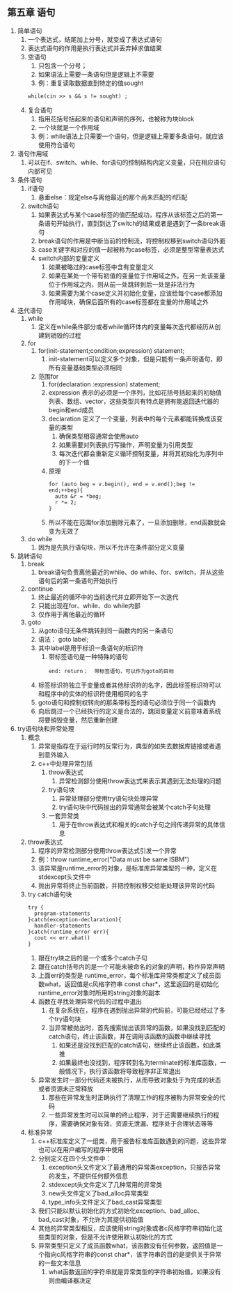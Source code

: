 ## 第五章 语句
1. 简单语句
   1. 一个表达式，结尾加上分号，就变成了表达式语句
   2. 表达式语句的作用是执行表达式并丢弃掉求值结果
   3. 空语句
      1. 只包含一个分号；
      2. 如果语法上需要一条语句但是逻辑上不需要
      3. 例：重复读取数据直到特定的值sought
        ```
        while(cin >> s && s != sought) ;
        ```
   4. 复合语句
      1. 指用花括号括起来的语句和声明的序列，也被称为块block
      2. 一个块就是一个作用域
      3. 例：while语法上只需要一个语句，但是逻辑上需要多条语句，就应该使用符合语句
2. 语句作用域
   1. 可以在if、switch、while、for语句的控制结构内定义变量，只在相应语句内部可见
3. 条件语句
   1. if语句
      1. 悬垂else：规定else与离他最近的那个尚未匹配的if匹配
   2. switch语句
      1. 如果表达式与某个case标签的值匹配成功，程序从该标签之后的第一条语句开始执行，直到到达了switch的结果或者是遇到了一条break语句
      2. break语句的作用是中断当前的控制流，将控制权移到switch语句外面
      3. case关键字和对应的值一起被称为case标签，必须是整型常量表达式
      4. switch内部的变量定义
         1. 如果被略过的case标签中含有变量定义
         2. 如果在某处一个带有初值的变量位于作用域之外，在另一处该变量位于作用域之内，则从前一处跳转到后一处是非法行为
         3. 如果需要为某个case定义并初始化变量，应该给每个case都添加作用域块，确保后面所有的case标签都在变量的作用域之外
4. 迭代语句
   1. while
      1. 定义在while条件部分或者while循环体内的变量每次迭代都经历从创建到销毁的过程
   2. for
      1. for(init-statement;condition;expression) statement;
         1. init-statement可以定义多个对象，但是只能有一条声明语句，即所有变量基础类型必须相同
      2. 范围for
         1. for(declaration :expression) statement;
         2. expression 表示的必须是一个序列，比如花括号括起来的初始值列表、数组、vector，这些类型共有特点是拥有能返回迭代器的begin和end成员
         3. declaration 定义了一个变量，列表中的每个元素都能转换成该变量的类型
            1. 确保类型相容通常会使用auto
            2. 如果需要对列表执行写操作，声明变量为引用类型
            3. 每次迭代都会重新定义循环控制变量，并将其初始化为序列中的下一个值
         4. 原理
            ```
            for (auto beg = v.begin(), end = v.end();beg != end;++beg){
              auto &r = *beg;
              r *= 2;
            }
            ```
         5. 所以不能在范围for添加删除元素了，一旦添加删除，end函数就会变为无效了
   3. do while
      1. 因为是先执行语句块，所以不允许在条件部分定义变量
5. 跳转语句
   1. break
      1. break语句负责离他最近的while、do while、for、switch，并从这些语句后的第一条语句开始执行
   2. continue
      1. 终止最近的循环中的当前迭代并立即开始下一次迭代
      2. 只能出现在for、while、do while内部
      3. 仅作用于离他最近的循环
   3. goto
      1. 从goto语句无条件跳转到同一函数内的另一条语句
      2. 语法： goto label;
      3. 其中label是用于标识一条语句的标识符
         1. 带标签语句是一种特殊的语句
            ```
            end: return；  带标签语句，可以作为goto的目标
            ```
      4. 标签标识符独立于变量或者其他标识符的名字，因此标签标识符可以和程序中的实体的标识符使用相同的名字
      5. goto语句和控制权转向的那条带标签的语句必须位于同一个函数内
      6. 向后跳过一个已经执行的定义是合法的，跳回变量定义前意味着系统将要销毁变量，然后重新创建
6. try语句块和异常处理
   1. 概念
      1. 异常是指存在于运行时的反常行为，典型的如失去数据库链接或者遇到意外输入
      2. c++中处理异常包括
         1. throw表达式
            1. 异常检测部分使用throw表达式来表示其遇到无法处理的问题
         2. try语句块
            1. 异常处理部分使用try语句块处理异常
            2. try语句块中代码抛出的异常通常会被某个catch子句处理
         3. 一套异常类
            1. 用于在throw表达式和相关的catch子句之间传递异常的具体信息
   2. throw表达式
      1. 程序的异常检测部分使用throw表达式引发一个异常
      2. 例：throw runtime_error("Data must be same ISBM")
      3. 该异常是runtime_error的对象，是标准库异常类型的一种，定义在stdexcept头文件中
      4. 抛出异常将终止当前函数，并把控制权移交给能处理该异常的代码
   3. try catch语句块
        ```
        try {
          program-statements
        }catch(exception-declaration){
          handler-statements
        }catch(runtime_error err){
          cout << err.what()
        }
        ```
      1. 跟在try块之后的是一个或多个catch子句
      2. 跟在catch括号内的是一个可能未被命名的对象的声明，称作异常声明
      3. 上面err的类型是 runtime_error，每个标准库异常类都定义了成员函数what，返回值是c风格字符串 const char*，这里返回的是初始化runtime_error对象时所用的string对象的副本
      4. 函数在寻找处理异常代码的过程中退出
         1. 在复杂系统在，程序在遇到抛出异常的代码前，可能已经经过了多个try语句块
         2. 当异常被抛出时，首先搜索抛出该异常的函数，如果没找到匹配的catch语句，终止该函数，并在调用该函数的函数中继续寻找
            1. 如果还是没找到匹配的catch语句，继续终止该函数，如此类推
            2. 如果最终也没找到，程序转到名为terminate的标准库函数，一般情况下，执行该函数将导致程序非正常退出
      5. 异常发生时一部分代码还未被执行，从而导致对象处于为完成的状态或者资源未正常释放
         1. 那些在异常发生时正确执行了清理工作的程序被称为异常安全的代码
         2. 一些异常发生时可以简单的终止程序，对于还需要继续执行的程序，需要确保对象有效、资源无泄漏、程序处于合理状态等等
   4. 标准异常
      1. c++标准库定义了一组类，用于报告标准库函数遇到的问题，这些异常也可以在用户编写的程序中使用
      2. 分别定义在四个头文件中：
         1. exception头文件定义了最通用的异常类exception，只报告异常的发生，不提供任何额外信息
         2. stdexcept头文件定义了几种常用的异常类
         3. new头文件定义了bad_alloc异常类型
         4. type_info头文件定义了bad_cast异常类型
      3. 我们只能以默认初始化的方式初始化exception、bad_alloc、bad_cast对象，不允许为其提供初始值
      4. 其他的异常类型相反，应该使用string对象或者c风格字符串初始化这些类型的对象，但是不允许使用默认初始化的方式
      5. 异常类型只定义了成员函数what，该函数没有任何参数，返回值是一个指向c风格字符串的const char*，该字符串的目的是提供关于异常的一些文本信息
         1. what函数返回的字符串就是异常类型的字符串初始值，如果没有则由编译器决定